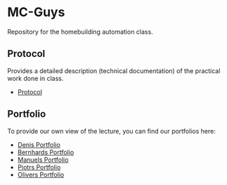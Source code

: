 # MC-Guys
Repository for the homebuilding automation class.

## Protocol
Provides a detailed description (technical documentation) of the practical work done in class.
* [Protocol](Protocol.md)

## Portfolio
To provide our own view of the lecture, you can find our portfolios here:
* [Denis Portfolio](Portfolios/Denis%20Sivak/portfolio.md)
* [Bernhards Portfolio](Portfolios/Bernhard%20Hiesl/portfolio.md)
* [Manuels Portfolio](Portfolios/Manuel%20Mühlschuster/portfolio.md)
* [Piotrs Portfolio](Portfolios/Piotr%20Swietek/portfolio.md)
* [Olivers Portfolio](Portfolios/Oliver%20Barth/portfolio.md)
